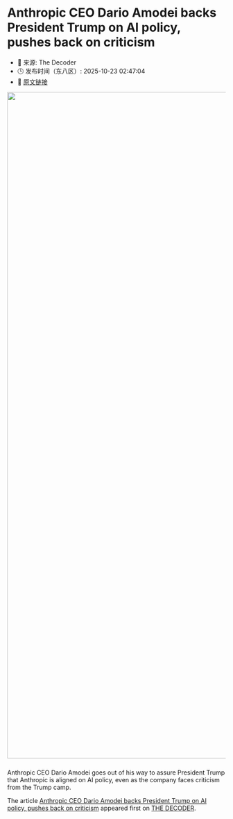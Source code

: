 # Anthropic CEO Dario Amodei backs President Trump on AI policy, pushes back on criticism
- 📅 来源: The Decoder
- 🕒 发布时间（东八区）: 2025-10-23 02:47:04
- 🔗 [原文链接](https://the-decoder.com/anthropic-ceo-dario-amodei-backs-president-trump-on-ai-policy-pushes-back-on-criticism/)

<p><img alt="" class="attachment-full size-full wp-post-image" height="1024" src="https://the-decoder.com/wp-content/uploads/2025/10/anthropic_head_trump_hair.png" style="height: auto; margin-bottom: 10px;" width="1536" /></p>
<p>        Anthropic CEO Dario Amodei goes out of his way to assure President Trump that Anthropic is aligned on AI policy, even as the company faces criticism from the Trump camp.</p>
<p>The article <a href="https://the-decoder.com/anthropic-ceo-dario-amodei-backs-president-trump-on-ai-policy-pushes-back-on-criticism/">Anthropic CEO Dario Amodei backs President Trump on AI policy, pushes back on criticism</a> appeared first on <a href="https://the-decoder.com">THE DECODER</a>.</p>